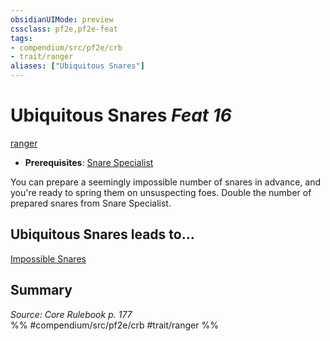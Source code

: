 ```yaml
---
obsidianUIMode: preview
cssclass: pf2e,pf2e-feat
tags:
- compendium/src/pf2e/crb
- trait/ranger
aliases: ["Ubiquitous Snares"]
---
```

# Ubiquitous Snares  *Feat 16*  
[ranger](/rules/traits/ranger.md)  

- **Prerequisites**: [Snare Specialist](/compendium/feats/snare-specialist.md)

You can prepare a seemingly impossible number of snares in advance, and you're ready to spring them on unsuspecting foes. Double the number of prepared snares from Snare Specialist.

## Ubiquitous Snares leads to...

[Impossible Snares](/compendium/feats/impossible-snares-apg.md)

## Summary

*Source: Core Rulebook p. 177*  
%% #compendium/src/pf2e/crb #trait/ranger %%